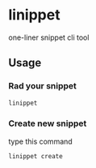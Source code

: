# linippet

one-liner snippet cli tool

## Usage

### Rad your snippet

```sh
linippet
```

### Create new snippet

type this command
```sh
linippet create
```

